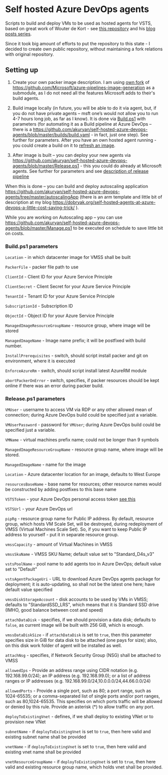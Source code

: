 # Self hosted Azure DevOps agents
Scripts to build and deploy VMs to be used as hosted agents for VSTS, based on great work of Wouter de Kort - see [this repository](https://github.com/WouterDeKort/VSTSHostedAgentPool) and his [blog posts series](https://wouterdekort.com/2018/02/25/build-your-own-hosted-vsts-agent-cloud-part-1-build/).

Since it took big amount of efforts to put the repository to this state - I decided to create own public repository, without maintaining a fork relations with original repository.

## Setting up

1. Create your own packer image description. I am using [own fork](https://github.com/akuryan/vsts-image-generation) of https://github.com/Microsoft/azure-pipelines-image-generation as a submodule, as I do not need all the features Microsoft adds to their's build agents.

1. Build image locally (in future, you will be able to do it via agent, but, if you do not have private agents – msft one’s would not allow you to run 4-7 hours long job, as far as I know). It is done via [Build.ps1](https://github.com/akuryan/self-hosted-azure-devops-agents/blob/master/Build.ps1) with parameters (for automating it as a Build pipeline at Azure DevOps – there is a https://github.com/akuryan/self-hosted-azure-devops-agents/blob/master/builds/build.yaml - in fact, just one step). See further for parameters. After you have an own hosted agent running - you could create a build on it to [refresh an image](./docs/image-Refresh-Build.md). 

1. After image is built – you can deploy your new agents via https://github.com/akuryan/self-hosted-azure-devops-agents/blob/master/Release.ps1 - this you could do already at Microsoft agents. See further for parameters and see [description of release pipeline](./docs/deploy-Agent.md)

When this is done – you can build and deploy autoscaling application https://github.com/akuryan/self-hosted-azure-devops-agents/tree/master/autoscalingApp (there is an arm template and little bit of description at my blog https://dobryak.org/self-hosted-agents-at-azure-devops-a-little-cost-saving-trick/ ).

While you are working on Autoscaling app – you can use https://github.com/akuryan/self-hosted-azure-devops-agents/blob/master/Manage.ps1 to be executed on schedule to save little bit on costs.

### Build.ps1 parameters

```Location``` - in which datacenter image for VMSS shall be built

```PackerFile``` - packer file path to use

```ClientId``` - Client ID for your Azure Service Principle

```ClientSecret``` - Client Secret for your Azure Service Principle

```TenantId``` - Tenant ID for your Azure Service Principle

```SubscriptionId``` - Subscription ID

```ObjectId``` - Object ID for your Azure Service Principle

```ManagedImageResourceGroupName``` - resource group, where image will be stored

```ManagedImageName``` - Image name prefix; it will be postfixed with build number.

```InstallPrerequisites``` - switch, should script install packer and git on environment, where it is executed

```EnforceAzureRm``` - switch, should script install latest AzureRM module

```abortPackerOnError``` - switch, specifies, if packer resources should be kept online if there was an error during packer build.

### Release.ps1 parameters

```VMUser``` - username to access VM via RDP or any other allowed mean of connection; during Azure DevOps build could be specified just a variable.

```VMUserPassword``` - password for ```VMUser```; during Azure DevOps build could be specified just a variable.

```VMName``` - virtual machines prefix name; could not be longer than 9 symbols

```ManagedImageResourceGroupName``` - resource group name, where image will be stored.

```ManagedImageName``` - name for the image

```Location``` - Azure datacenter location for an image, defaults to West Europe

```resourcesBaseName``` - base name for resources; other resource names would be constructed by adding postfixes to this base name

```VSTSToken``` - your Azure DevOps personal access token [see this](https://docs.microsoft.com/en-gb/azure/devops/organizations/accounts/use-personal-access-tokens-to-authenticate?view=azure-devops)

```VSTSUrl``` - your Azure DevOps url

```pipRg``` - resource group name for Public IP address. By default, resource group, which hosts VM Scale Set, will be destroyed, during redeployment of VMSS (Virtual Machines Scale Set). So, if you want to keep Public IP address to yourself - put it in separate resource group.

```vmssCapacity``` - amount of Virtual Machines in VMSS

```vmssSkuName``` - VMSS SKU Name; default value set to "Standard_D4s_v3"

```vstsPoolName``` - pool name to add agents too in Azure DevOps; default value set to "Default"

```vstsAgentPackageUri``` - URL to download Azure DevOps agents package for deployment; it is auto-updating, so shall not be the latest one here; have default value specified

```vmssDiskStorageAccount``` - disk accounts to be used by VMs in VMSS; defaults to "StandardSSD_LRS", which means that it is Standard SSD drive (IMHO, good balance between cost and speed)

```attachDataDisk``` - specifies, if we should provision a data disk; defaults to ```false```, as current image will be built with 256 GiB, which is enough.

```vmssDataDiskSize``` - if ```attachDataDisk``` is set to ```true```, then this parameter specifies size in GiB for data disk to be attached (one pays for size); also, on this disk work folder of agent will be installed as well.

```attachNsg``` - specifies, if Network Security Group (NSG) shall be attached to VMSS

```allowedIps``` - Provide an address range using CIDR notation (e.g. 192.168.99.0/24); an IP address (e.g. 192.168.99.0); or a list of address ranges or IP addresses (e.g. 192.168.99.0/24,10.0.0.0/24,44.66.0.0/24)

```allowedPorts``` - Provide a single port, such as 80; a port range, such as 1024-65535; or a comma-separated list of single ports and/or port ranges, such as 80,1024-65535. This specifies on which ports traffic will be allowed or denied by this rule. Provide an asterisk (*) to allow traffic on any port.

```deployToExistingVnet``` - defines, if we shall deploy to existing VNet or to provision new VNet

```subnetName``` - if ```deployToExistingVnet``` is set to ```true```, then here valid and existing subnet name shall be provided

```vnetName``` - if ```deployToExistingVnet``` is set to ```true```, then here valid and existing vnet name shall be provided

```vnetResourceGroupName``` - if ```deployToExistingVnet``` is set to ```true```, then here valid and existing resource group name, which holds vnet shall be provided.
